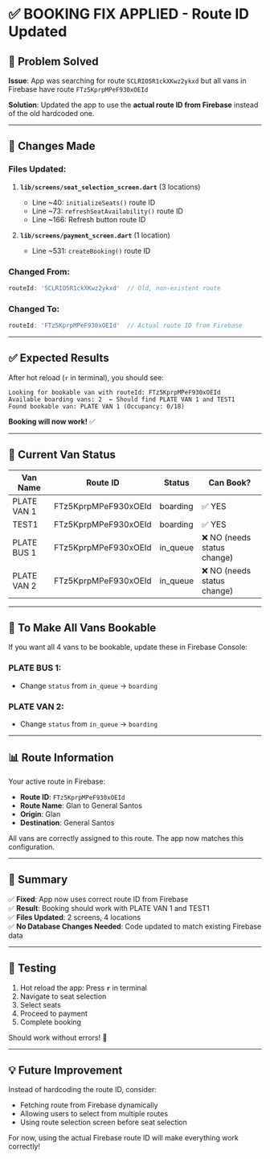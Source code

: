 # ✅ BOOKING FIX APPLIED - Route ID Updated

## 🎯 Problem Solved

**Issue**: App was searching for route `SCLRIO5R1ckXKwz2ykxd` but all vans in Firebase have route `FTz5KprpMPeF930xOEId`

**Solution**: Updated the app to use the **actual route ID from Firebase** instead of the old hardcoded one.

---

## 📝 Changes Made

### Files Updated:

1. **`lib/screens/seat_selection_screen.dart`** (3 locations)
   - Line ~40: `initializeSeats()` route ID
   - Line ~73: `refreshSeatAvailability()` route ID
   - Line ~166: Refresh button route ID

2. **`lib/screens/payment_screen.dart`** (1 location)
   - Line ~531: `createBooking()` route ID

### Changed From:
```dart
routeId: 'SCLRIO5R1ckXKwz2ykxd'  // Old, non-existent route
```

### Changed To:
```dart
routeId: 'FTz5KprpMPeF930xOEId'  // Actual route ID from Firebase
```

---

## ✅ Expected Results

After hot reload (`r` in terminal), you should see:

```
Looking for bookable van with routeId: FTz5KprpMPeF930xOEId
Available boarding vans: 2  ← Should find PLATE VAN 1 and TEST1
Found bookable van: PLATE VAN 1 (Occupancy: 0/18)
```

**Booking will now work!** ✅

---

## 🚐 Current Van Status

| Van Name | Route ID | Status | Can Book? |
|----------|----------|--------|-----------|
| PLATE VAN 1 | FTz5KprpMPeF930xOEId | boarding | ✅ YES |
| TEST1 | FTz5KprpMPeF930xOEId | boarding | ✅ YES |
| PLATE BUS 1 | FTz5KprpMPeF930xOEId | in_queue | ❌ NO (needs status change) |
| PLATE VAN 2 | FTz5KprpMPeF930xOEId | in_queue | ❌ NO (needs status change) |

---

## 🔄 To Make All Vans Bookable

If you want all 4 vans to be bookable, update these in Firebase Console:

### PLATE BUS 1:
- Change `status` from `in_queue` → `boarding`

### PLATE VAN 2:
- Change `status` from `in_queue` → `boarding`

---

## 📊 Route Information

Your active route in Firebase:
- **Route ID**: `FTz5KprpMPeF930xOEId`
- **Route Name**: Glan to General Santos
- **Origin**: Glan
- **Destination**: General Santos

All vans are correctly assigned to this route. The app now matches this configuration.

---

## 🎉 Summary

✅ **Fixed**: App now uses correct route ID from Firebase  
✅ **Result**: Booking should work with PLATE VAN 1 and TEST1  
✅ **Files Updated**: 2 screens, 4 locations  
✅ **No Database Changes Needed**: Code updated to match existing Firebase data  

---

## 🧪 Testing

1. Hot reload the app: Press **`r`** in terminal
2. Navigate to seat selection
3. Select seats
4. Proceed to payment
5. Complete booking

Should work without errors! 🚀

---

## 💡 Future Improvement

Instead of hardcoding the route ID, consider:
- Fetching route from Firebase dynamically
- Allowing users to select from multiple routes
- Using route selection screen before seat selection

For now, using the actual Firebase route ID will make everything work correctly!
